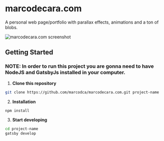 # marcodecara.com

A personal web page/portfolio with parallax effects, animations and a ton of blobs.

![marcodecara.com screenshot](https://i.ibb.co/NLmg1kB/screen-shot.png "Sreenshot")

## Getting Started

### NOTE: In order to run this project you are gonna need to have NodeJS and GatsbyJs installed in your computer. 

1. **Clone this repository**

```sh
git clone https://github.com/marcodca/marcodecara.com.git project-name
```


2. **Installation**

```sh
npm install
```

3. **Start developing**

```sh
cd project-name
gatsby develop
```

